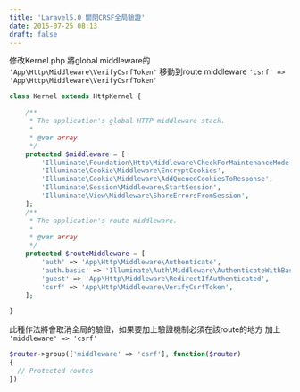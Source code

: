```yaml
---
title: 'Laravel5.0 關閉CRSF全局驗證'
date: 2015-07-25 08:13
draft: false
---
```

修改Kernel.php
將global middleware的 `'App\Http\Middleware\VerifyCsrfToken'`
移動到route middleware `'csrf' => 'App\Http\Middleware\VerifyCsrfToken'`

```php Kernel.php
class Kernel extends HttpKernel {

    /**
     * The application's global HTTP middleware stack.
     *
     * @var array
     */
    protected $middleware = [
        'Illuminate\Foundation\Http\Middleware\CheckForMaintenanceMode',
        'Illuminate\Cookie\Middleware\EncryptCookies',
        'Illuminate\Cookie\Middleware\AddQueuedCookiesToResponse',
        'Illuminate\Session\Middleware\StartSession',
        'Illuminate\View\Middleware\ShareErrorsFromSession',
    ];
    /**
     * The application's route middleware.
     *
     * @var array
     */
    protected $routeMiddleware = [
        'auth' => 'App\Http\Middleware\Authenticate',
        'auth.basic' => 'Illuminate\Auth\Middleware\AuthenticateWithBasicAuth',
        'guest' => 'App\Http\Middleware\RedirectIfAuthenticated',
        'csrf' => 'App\Http\Middleware\VerifyCsrfToken',
    ];

}
```

此種作法將會取消全局的驗證，如果要加上驗證機制必須在該route的地方
加上 `'middleware' => 'csrf'`
```php routes.php
$router->group(['middleware' => 'csrf'], function($router)
{
  // Protected routes
})
```
